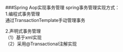 ###Spring Aop实现事务管理
spring事务管理实现方式：    
1.编程式事务管理  
通过TransactionTemplate手动管理事务

2.声明式事务管理   
（1）基于xml实现  
（2）采用@Transactional注解实现